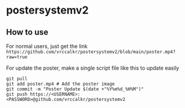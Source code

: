 # postersystemv2

## How to use
For normal users, just get the link `https://github.com/vrccalkr/postersystemv2/blob/main/poster.mp4?raw=true`

For update the poster, make a single script file like this to update easily
```
git pull
git add poster.mp4 # Add the poster image
git commit -m "Poster Update $(date +"%Y%m%d_%H%M")"
git push https://<USERNAME>:<PASSWORD>@github.com/vrccalkr/postersystemv2
```

